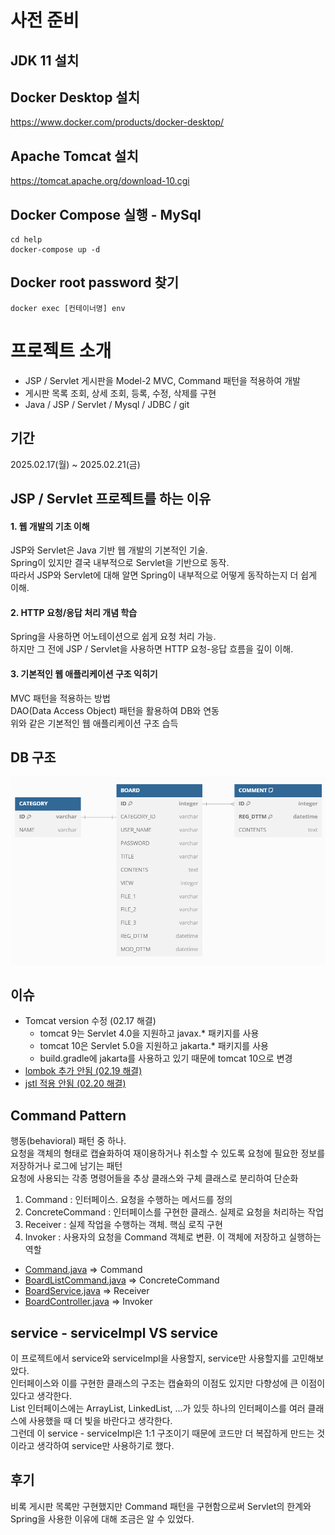 
# 사전 준비

## JDK 11 설치

## Docker Desktop 설치
https://www.docker.com/products/docker-desktop/

## Apache Tomcat 설치
https://tomcat.apache.org/download-10.cgi

## Docker Compose 실행 - MySql
``` 
cd help
docker-compose up -d
```
## Docker root password 찾기
```
docker exec [컨테이너명] env
```

# 프로젝트 소개
- JSP / Servlet 게시판을 Model-2 MVC, Command 패턴을 적용하여 개발
- 게시판 목록 조회, 상세 조회, 등록, 수정, 삭제를 구현
- Java / JSP / Servlet / Mysql / JDBC / git

## 기간
2025.02.17(월) ~ 2025.02.21(금)

## JSP / Servlet 프로젝트를 하는 이유
#### 1. 웹 개발의 기초 이해
JSP와 Servlet은 Java 기반 웹 개발의 기본적인 기술.<br>
Spring이 있지만 결국 내부적으로 Servlet을 기반으로 동작.<br>
따라서 JSP와 Servlet에 대해 알면 Spring이 내부적으로 어떻게 동작하는지 더 쉽게 이해.

#### 2. HTTP 요청/응답 처리 개념 학습
Spring을 사용하면 어노테이션으로 쉽게 요청 처리 가능.<br>
하지만 그 전에 JSP / Servlet을 사용하면 HTTP 요청-응답 흐름을 깊이 이해.

#### 3. 기본적인 웹 애플리케이션 구조 익히기
MVC 패턴을 적용하는 방법<br>
DAO(Data Access Object) 패턴을 활용하여 DB와 연동<br>
위와 같은 기본적인 웹 애플리케이션 구조 습득

## DB 구조
![database_structure.png](database_structure.png)

## 이슈
- Tomcat version 수정 (02.17 해결)
  - tomcat 9는 Servlet 4.0을 지원하고 javax.* 패키지를 사용
  - tomcat 10은 Servlet 5.0을 지원하고 jakarta.* 패키지를 사용
  - build.gradle에 jakarta를 사용하고 있기 때문에 tomcat 10으로 변경
- [lombok 추가 안됨 (02.19 해결)](https://velog.io/@sun-8/jspservlet-lombok-추가-안됨)
- [jstl 적용 안됨 (02.20 해결)](https://velog.io/@sun-8/jspservlet-jstl추가-안됨)

## Command Pattern
행동(behavioral) 패턴 중 하나.<br>
요청을 객체의 형태로 캡슐화하여 재이용하거나 취소할 수 있도록 요청에 필요한 정보를 저장하거나 로그에 남기는 패턴<br>
요청에 사용되는 각종 명령어들을 추상 클래스와 구체 클래스로 분리하여 단순화<br>
1. Command : 인터페이스. 요청을 수행하는 메서드를 정의
2. ConcreteCommand : 인터페이스를 구현한 클래스. 실제로 요청을 처리하는 작업
3. Receiver : 실제 작업을 수행하는 객체. 핵심 로직 구현
4. Invoker : 사용자의 요청을 Command 객체로 변환. 이 객체에 저장하고 실행하는 역할

- [Command.java](/src/main/java/com/study/web/command/Command.java) => Command
- [BoardListCommand.java](/src/main/java/com/study/web/command/board/BoardListCommand.java) => ConcreteCommand
- [BoardService.java](/src/main/java/com/study/web/service/BoardService.java) => Receiver
- [BoardController.java](/src/main/java/com/study/web/controller/BoardController.java) => Invoker

## service - serviceImpl VS service
이 프로젝트에서 service와 serviceImpl을 사용할지, service만 사용할지를 고민해보았다.<br>
인터페이스와 이를 구현한 클래스의 구조는 캡슐화의 이점도 있지만 다향성에 큰 이점이 있다고 생각한다.<br>
List 인터페이스에는 ArrayList, LinkedList, ...가 있듯 하나의 인터페이스를 여러 클래스에 사용했을 때 더 빛을 바란다고 생각한다.<br>
그런데 이 service - serviceImpl은 1:1 구조이기 때문에 코드만 더 복잡하게 만드는 것이라고 생각하여 service만 사용하기로 했다.

## 후기
비록 게시판 목록만 구현했지만 Command 패턴을 구현함으로써 Servlet의 한계와 Spring을 사용한 이유에 대해 조금은 알 수 있었다.
